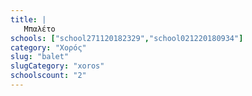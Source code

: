 ```yaml
---
title: |
   Μπαλέτο
schools: ["school271120182329","school021220180934"]
category: "Χορός"
slug: "balet"
slugCategory: "xoros"
schoolscount: "2"
---
```


